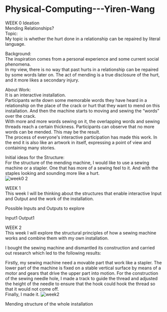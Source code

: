 # Physical-Computing---Yiren-Wang
WEEK 0 Ideation  
Mending Relationships?   
Topic:  
My topic is whether the hurt done in a relationship can be repaired by literal language. 

Background:  
The inspiration comes from a personal experience and some current social phenomena.  
In my view, there is no way that past hurts in a relationship can be repaired by some words later on. The act of mending is a true disclosure of the hurt, and it more likes a secondary injury.  

About Work:  
It is an interactive installation.  
Participants write down some memorable words they have heard in a relationship on the place of the crack or hurt that they want to mend on this installation. And then the machine starts to moving and sewing the “words” over the crack.  
With more and more words sewing on it, the overlapping words and sewing threads reach a certain thickness. Participants can observe that no more words can be mended. This may be the result.  
The process of everyone's interactive participation has made this work. In the end it is also like an artwork in itself, expressing a point of view and containing many stories.

Initial ideas for the Structure:  
For the structure of the mending machine, I would like to use a sewing machine or a stapler. One that has more of a sewing feel to it. And with the staples looking and sounding more like a hurt.  
![week0 2](https://user-images.githubusercontent.com/119879041/206622711-4c3d4c89-094c-4eb7-8f06-1b0602e82517.jpg)

  
   
WEEK 1  
This week I will be thinking about the structures that enable interactive Input and Output and the work of the installation.

Possible Inputs and Outputs to explore

Input1
Output1 

WEEK 2  
This week I will explore the structural principles of how a sewing machine works and combine them with my own installation. 
  
I bought the sewing machine and dismantled its construction and carried out research which led to the following results: 

Firstly, my sewing machine need a movable part that work like a stapler. The lower part of the machine is fixed on a stable vertical surface by means of a motor and gears that drive the upper part into motion. For the construction of the sewing needle hole, I made a track to guide the thread and adjusted the height of the needle to ensure that the hook could hook the thread so that it would not come off.  
Finally, I made it. 
![week2](https://user-images.githubusercontent.com/119879041/206621432-28a9a8af-09f9-43c5-b372-ac5fc1d5de08.jpg)  

Mending structure of the whole installation




